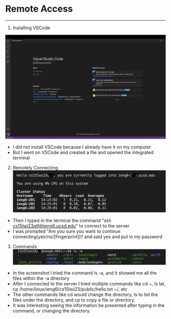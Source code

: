 # Remote Access
___

1) Installing VSCode

![Screenshot](VSCode.png)

* I did not install VSCode because I already have it on my computer
* But I went on VSCode and created a file and opened the integrated terminal

2) Remotely Connecting
![Screenshot](Connecting.png)

* Then I typed in the terminal the command "ssh cs15lwi23atf@ieng6.ucsd.edu" to connect to the server
* I was prompted "Are you sure you want to continue connecting(yes/no/[fingerprint])? and said yes and put in my password

3) Commands
![Screenshot](Command.png)
* In the screenshot I tried the command ls -a, and it showed me all the files within the -a directory
* After I connected to the server I tried multiple commands like cd ~, ls lat, cp /home/linux/ieng6/cs15lwi23/public/hello.txt ~/, etc
* The other commands like cd would change the directory, ls to list the files under the directory, and cp to copy a file or directory.
* It was interesting seeing the information be presented after typing in the command, or changing the directory.

